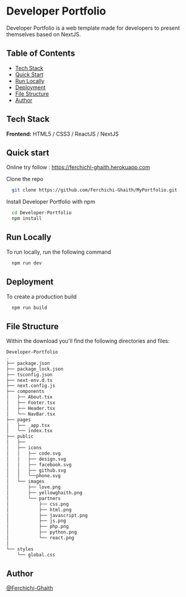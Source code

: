 # Developer Portfolio

Developer Portfolio is a web template made for developers to present themselves based on NextJS.


## Table of Contents

- [Tech Stack](#tech-stack)
- [Quick Start](#quick-start)
- [Run Locally](#run-locally)
- [Deployment](#deployment)
- [File Structure](#file-structure)
- [Author](#author)




## Tech Stack

**Frontend:** HTML5 / CSS3 / ReactJS / NextJS

## Quick start

Online try follow : https://ferchichi-ghaith.herokuapp.com

Clone the repo

```bash
  git clone https://github.com/Ferchichi-Ghaith/MyPortfolio.git
```

Install Developer Portfolio with npm

```bash
  cd Developer-Portfolio
  npm install
```

## Run Locally

To run locally, run the following command

```bash
  npm run dev
```

## Deployment

To create a production build

```bash
  npm run build
```

## File Structure

Within the download you'll find the following directories and files:

```bash
Developer-Portfolio
.
├── package.json
├── package_lock.json
├── tsconfig.json
├── next-env.d.ts
├── next.config.js
├── components
│   ├── About.tsx
│   ├── Footer.tsx
│   ├── Header.tsx
│   └── NavBar.tsx
├── pages
│   ├── _app.tsx
│   └── index.tsx
├── public
│   ├── 
│   ├── icons
│   │   ├── code.svg
│   │   ├── design.svg
│   │   ├── facebook.svg
│   │   ├── github.svg
│   │   └──phone.svg
│   └── images
│       ├── love.png
│       ├── yellowghaith.png
│       └── partners
│           ├── css.png
│           ├── html.png
│           ├── javascript.png
│           ├── js.png
│           ├── php.png
│           ├── python.png
│           └── react.png
│           
└── styles
    └── global.css
```

## Author

[@Ferchichi-Ghaith](https://github.com/Ferchichi-Ghaith)



